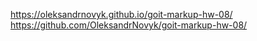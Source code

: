 https://oleksandrnovyk.github.io/goit-markup-hw-08/ https://github.com/OleksandrNovyk/goit-markup-hw-08/
